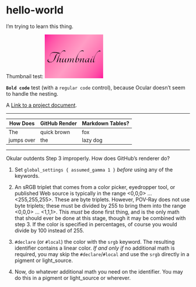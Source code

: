 # hello-world
I’m trying to learn this thing.

Thumbnail test:
![Thumbnail](thumbnail.png)

**`Bold code`** test (with a `regular code` control), because Ocular doesn’t seem to handle the nesting.

A [Link to a project document](a_document.html).

---

How Does | GitHub Render | Markdown Tables?
---------|---------------|-----------------
   The   |  quick brown  |       fox
jumps over |    the      |     lazy dog

---

Okular outdents Step 3 improperly. How does GitHub’s renderer do?

1. Set `global_settings { assumed_gamma 1 }` *before* using any of the keywords.

2. An sRGB triplet that comes from a color picker, eyedropper tool, or published Web source is typically in the range <0,0,0> ... <255,255,255>. These are byte triplets. However, POV-Ray does not use byte triplets; these must be divided by 255 to bring them into the range <0,0,0> ... <1,1,1>. This *must* be done first thing, and is the only math that should ever be done at this stage, though it may be combined with step 3. If the color is specified in percentages, of course you would divide by 100 instead of 255.

3. `#declare` (or `#local`) the color with the `srgb` keyword. The resulting identifier contains a linear color. *If and only if* no additional math is required, you may skip the `#declare`/`#local` and use the `srgb` directly in a pigment or light_source.

4. Now, do whatever additional math you need on the identifier. You may do this in a pigment or light_source or wherever.
